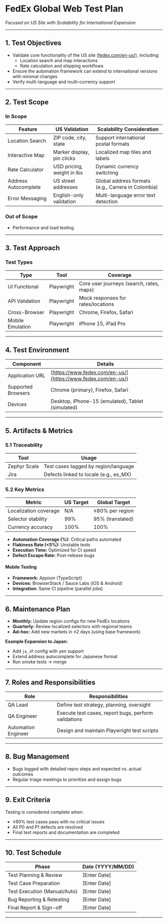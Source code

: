 # FedEx Global Web Test Plan

_Focused on US Site with Scalability for International Expansion_

---

## 1. Test Objectives

- Validate core functionality of the US site ([fedex.com/en-us/](https://www.fedex.com/en-us/)), including:
  - Location search and map interactions
  - Rate calculation and shipping workflows
- Ensure the automation framework can extend to international versions with minimal changes
- Verify multi-language and multi-currency support

---

## 2. Test Scope

### In Scope

| Feature              | US Validation                | Scalability Consideration                       |
|----------------------|-----------------------------|------------------------------------------------|
| Location Search      | ZIP code, city, state       | Support international postal formats           |
| Interactive Map      | Marker display, pin clicks  | Localized map tiles and labels                 |
| Rate Calculator      | USD pricing, weight in lbs  | Dynamic currency switching                     |
| Address Autocomplete | US street addresses         | Global address formats (e.g., Carrera in Colombia) |
| Error Messaging      | English-only validation     | Multi-language error text detection            |

### Out of Scope

- Performance and load testing

---

## 3. Test Approach

### Test Types

| Type           | Tool       | Coverage                                    |
|----------------|------------|---------------------------------------------|
| UI Functional  | Playwright | Core user journeys (search, rates, maps)    |
| API Validation | Playwright | Mock responses for rates/locations          |
| Cross-Browser  | Playwright | Chrome, Firefox, Safari                     |
| Mobile Emulation | Playwright | iPhone 15, iPad Pro                        |

---

## 4. Test Environment

| Component           | Details                                      |
|---------------------|----------------------------------------------|
| Application URL     | [https://www.fedex.com/en-us/](https://www.fedex.com/en-us/) |
| Supported Browsers  | Chrome (primary), Firefox, Safari            |
| Devices             | Desktop, iPhone-15 (emulated), Tablet (simulated) |

---

## 5. Artifacts & Metrics

### 5.1 Traceability

| Tool         | Usage                                 |
|--------------|---------------------------------------|
| Zephyr Scale | Test cases tagged by region/language  |
| Jira         | Defects linked to locale (e.g., es_MX)|

### 5.2 Key Metrics

| Metric               | US Target | Global Target         |
|----------------------|-----------|----------------------|
| Localization coverage| N/A       | ≥80% per region      |
| Selector stability   | 99%       | 95% (translated)     |
| Currency accuracy    | 100%      | 100%                 |

- **Automation Coverage (%):** Critical paths automated
- **Flakiness Rate (<5%):** Unstable tests
- **Execution Time:** Optimized for CI speed
- **Defect Escape Rate:** Post-release bugs

#### Mobile Testing

- **Framework:** Appium (TypeScript)
- **Devices:** BrowserStack / Sauce Labs (iOS & Android)
- **Integration:** Same CI pipeline (parallel jobs)

---

## 6. Maintenance Plan

- **Monthly:** Update region configs for new FedEx locations
- **Quarterly:** Review localized selectors with regional teams
- **Ad-hoc:** Add new markets in ≤2 days (using base framework)

**Example Expansion to Japan:**
- Add `ja_JP` config with yen support
- Extend address autocomplete for Japanese format
- Run smoke tests → merge

---

## 7. Roles and Responsibilities

| Role               | Responsibilities                                 |
|--------------------|--------------------------------------------------|
| QA Lead            | Define test strategy, planning, oversight        |
| QA Engineer        | Execute test cases, report bugs, perform validations |
| Automation Engineer| Design and maintain Playwright test scripts      |

---

## 8. Bug Management

- Bugs logged with detailed repro steps and expected vs. actual outcomes
- Regular triage meetings to prioritize and assign bugs

---

## 9. Exit Criteria

Testing is considered complete when:

- ≥90% test cases pass with no critical issues
- All P0 and P1 defects are resolved
- Final test reports and documentation are completed

---

## 10. Test Schedule

| Phase                    | Date (YYYY/MM/DD) |
|--------------------------|------------------|
| Test Planning & Review   | [Enter Date]     |
| Test Case Preparation    | [Enter Date]     |
| Test Execution (Manual/Auto) | [Enter Date] |
| Bug Reporting & Retesting| [Enter Date]     |
| Final Report & Sign-off  | [Enter Date]     |

---